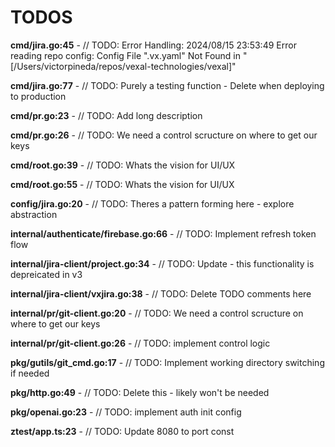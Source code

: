 # TODOS 

**cmd/jira.go:45** - // TODO: Error Handling: 2024/08/15 23:53:49 Error reading repo config: Config File ".vx.yaml" Not Found in "[/Users/victorpineda/repos/vexal-technologies/vexal]"

**cmd/jira.go:77** - // TODO: Purely a testing function - Delete when deploying to production

**cmd/pr.go:23** - // TODO: Add long description

**cmd/pr.go:26** - // TODO: We need a control scructure on where to get our keys

**cmd/root.go:39** - // TODO: Whats the vision for UI/UX

**cmd/root.go:55** - // TODO: Whats the vision for UI/UX

**config/jira.go:20** - // TODO: Theres a pattern forming here - explore abstraction

**internal/authenticate/firebase.go:66** - // TODO: Implement refresh token flow

**internal/jira-client/project.go:34** - // TODO: Update - this functionality is depreicated in v3

**internal/jira-client/vxjira.go:38** - // TODO: Delete TODO comments here

**internal/pr/git-client.go:20** - // TODO: We need a control scructure on where to get our keys

**internal/pr/git-client.go:26** - // TODO: implement control logic

**pkg/gutils/git_cmd.go:17** - // TODO: Implement working directory switching if needed

**pkg/http.go:49** - // TODO: Delete this - likely won't be needed

**pkg/openai.go:23** - // TODO: implement auth init config

**ztest/app.ts:23** - // TODO: Update 8080 to port const

